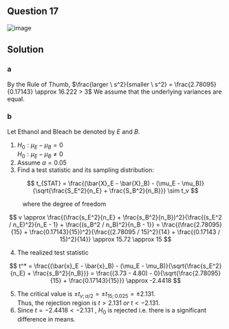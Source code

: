 ## Question 17

![image](https://github.com/user-attachments/assets/d15e5af2-932a-47e3-be1f-6aec1bce8085)

## Solution

### a 

By the Rule of Thumb, $\frac{larger \  s^2}{smaller \ s^2} = \frac{2.78095}{0.17143} \approx 16.222 > 3$
We assume that the underlying variances are equal.

### b

Let Ethanol and Bleach be denoted by $E$ and $B$.
1. $H_0 : \mu_E - \mu_B = 0$  
$H_0 : \mu_E - \mu_B \neq 0$
2. Assume $\alpha = 0.05$
3. Find a test statistic and its sampling distribution:

$$
t_{STAT} = \frac{(\bar{X}_E - \bar{X}_B) - (\mu_E - \mu_B)}{\sqrt{\frac{S_E^2}{n_E} + \frac{S_B^2}{n_B}}} \sim t_v
$$

$\qquad$ where the degree of freedom

$$
v \approx \frac{(\frac{s_E^2}{n_E} + \frac{s_B^2}{n_B})^2}{\frac{(s_E^2 / n_E)^2}{n_E - 1} + \frac{(s_B^2 / n_B)^2}{n_B - 1}} = 
\frac{(\frac{2.78095}{15} + \frac{0.17143}{15})^2}{\frac{(2.78095 / 15)^2}{14} + \frac{(0.17143 / 15)^2}{14}} \approx 15.72 \approx 15
$$
  
4. The realized test statistic

$$
t^* = \frac{(\bar{x}_E - \bar{x}_B) - (\mu_E - \mu_B)}{\sqrt{\frac{s_E^2}{n_E} + \frac{s_B^2}{n_B}}} = 
\frac{(3.73 - 4.80) - 0}{\sqrt{\frac{2.78095}{15} + \frac{0.17143}{15}}} \approx -2.4418
$$

5. The critical value is $\pm t_{v; \alpha /2} = \pm t_{15; 0.025} = \pm 2.131.$  
Thus, the rejection region is $t>2.131 \ or \ t<-2.131.$
6. Since $t = -2.4418 < -2.131$ , $H_0$ is rejected i.e. there is a significant difference in means.
